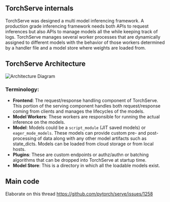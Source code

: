 ## TorchServe internals

TorchServe was designed a multi model inferencing framework. A production grade inferencing framework needs both APIs to request inferences but also APIs to manage models all the while keeping track of logs. TorchServe manages several worker processes that are dynamically assigned to different models with the behavior of those workers determined by a handler file and a model store where weights are loaded from. 

## TorchServe Architecture
![Architecture Diagram](https://user-images.githubusercontent.com/880376/83180095-c44cc600-a0d7-11ea-97c1-23abb4cdbe4d.jpg)

### Terminology:
* **Frontend**: The request/response handling component of TorchServe. This portion of the serving component handles both request/response coming from clients and manages the lifecycles of the models.
* **Model Workers**: These workers are responsible for running the actual inference on the models.
* **Model**: Models could be a `script_module` (JIT saved models) or `eager_mode_models`. These models can provide custom pre- and post-processing of data along with any other model artifacts such as state_dicts. Models can be loaded from cloud storage or from local hosts.
* **Plugins**: These are custom endpoints or authz/authn or batching algorithms that can be dropped into TorchServe at startup time.
* **Model Store**: This is a directory in which all the loadable models exist.

## Main code
Elaborate on this thread https://github.com/pytorch/serve/issues/1258